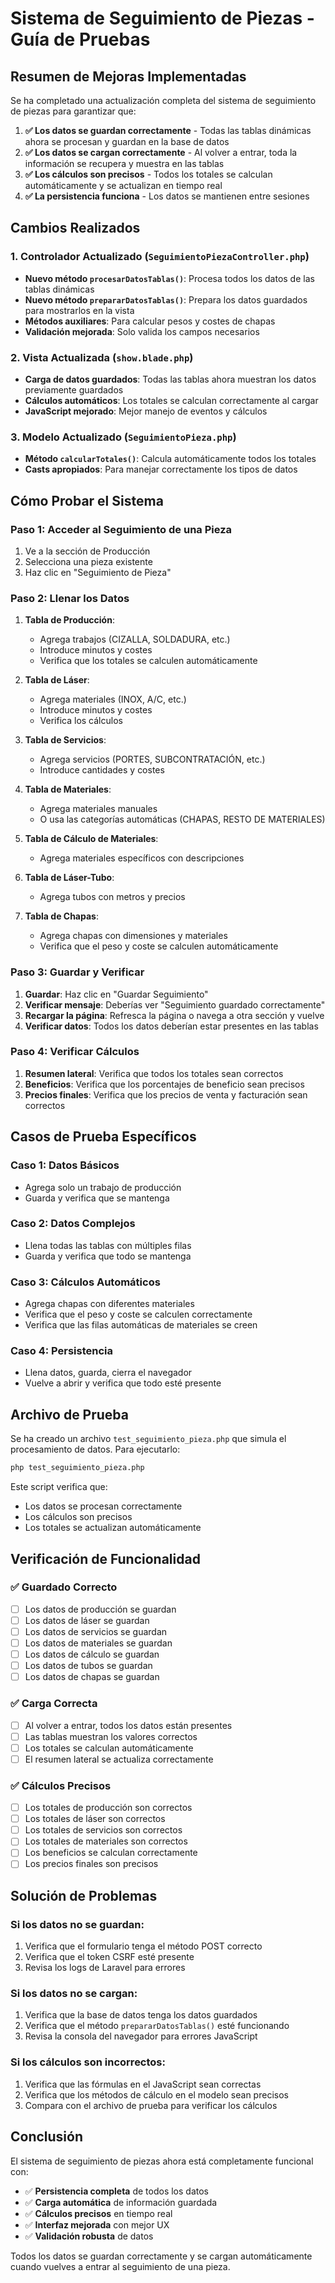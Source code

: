 # Sistema de Seguimiento de Piezas - Guía de Pruebas

## Resumen de Mejoras Implementadas

Se ha completado una actualización completa del sistema de seguimiento de piezas para garantizar que:

1. **✅ Los datos se guardan correctamente** - Todas las tablas dinámicas ahora se procesan y guardan en la base de datos
2. **✅ Los datos se cargan correctamente** - Al volver a entrar, toda la información se recupera y muestra en las tablas
3. **✅ Los cálculos son precisos** - Todos los totales se calculan automáticamente y se actualizan en tiempo real
4. **✅ La persistencia funciona** - Los datos se mantienen entre sesiones

## Cambios Realizados

### 1. Controlador Actualizado (`SeguimientoPiezaController.php`)

- **Nuevo método `procesarDatosTablas()`**: Procesa todos los datos de las tablas dinámicas
- **Nuevo método `prepararDatosTablas()`**: Prepara los datos guardados para mostrarlos en la vista
- **Métodos auxiliares**: Para calcular pesos y costes de chapas
- **Validación mejorada**: Solo valida los campos necesarios

### 2. Vista Actualizada (`show.blade.php`)

- **Carga de datos guardados**: Todas las tablas ahora muestran los datos previamente guardados
- **Cálculos automáticos**: Los totales se calculan correctamente al cargar
- **JavaScript mejorado**: Mejor manejo de eventos y cálculos

### 3. Modelo Actualizado (`SeguimientoPieza.php`)

- **Método `calcularTotales()`**: Calcula automáticamente todos los totales
- **Casts apropiados**: Para manejar correctamente los tipos de datos

## Cómo Probar el Sistema

### Paso 1: Acceder al Seguimiento de una Pieza

1. Ve a la sección de Producción
2. Selecciona una pieza existente
3. Haz clic en "Seguimiento de Pieza"

### Paso 2: Llenar los Datos

1. **Tabla de Producción**:
   - Agrega trabajos (CIZALLA, SOLDADURA, etc.)
   - Introduce minutos y costes
   - Verifica que los totales se calculen automáticamente

2. **Tabla de Láser**:
   - Agrega materiales (INOX, A/C, etc.)
   - Introduce minutos y costes
   - Verifica los cálculos

3. **Tabla de Servicios**:
   - Agrega servicios (PORTES, SUBCONTRATACIÓN, etc.)
   - Introduce cantidades y costes

4. **Tabla de Materiales**:
   - Agrega materiales manuales
   - O usa las categorías automáticas (CHAPAS, RESTO DE MATERIALES)

5. **Tabla de Cálculo de Materiales**:
   - Agrega materiales específicos con descripciones

6. **Tabla de Láser-Tubo**:
   - Agrega tubos con metros y precios

7. **Tabla de Chapas**:
   - Agrega chapas con dimensiones y materiales
   - Verifica que el peso y coste se calculen automáticamente

### Paso 3: Guardar y Verificar

1. **Guardar**: Haz clic en "Guardar Seguimiento"
2. **Verificar mensaje**: Deberías ver "Seguimiento guardado correctamente"
3. **Recargar la página**: Refresca la página o navega a otra sección y vuelve
4. **Verificar datos**: Todos los datos deberían estar presentes en las tablas

### Paso 4: Verificar Cálculos

1. **Resumen lateral**: Verifica que todos los totales sean correctos
2. **Beneficios**: Verifica que los porcentajes de beneficio sean precisos
3. **Precios finales**: Verifica que los precios de venta y facturación sean correctos

## Casos de Prueba Específicos

### Caso 1: Datos Básicos
- Agrega solo un trabajo de producción
- Guarda y verifica que se mantenga

### Caso 2: Datos Complejos
- Llena todas las tablas con múltiples filas
- Guarda y verifica que todo se mantenga

### Caso 3: Cálculos Automáticos
- Agrega chapas con diferentes materiales
- Verifica que el peso y coste se calculen correctamente
- Verifica que las filas automáticas de materiales se creen

### Caso 4: Persistencia
- Llena datos, guarda, cierra el navegador
- Vuelve a abrir y verifica que todo esté presente

## Archivo de Prueba

Se ha creado un archivo `test_seguimiento_pieza.php` que simula el procesamiento de datos. Para ejecutarlo:

```bash
php test_seguimiento_pieza.php
```

Este script verifica que:
- Los datos se procesan correctamente
- Los cálculos son precisos
- Los totales se actualizan automáticamente

## Verificación de Funcionalidad

### ✅ Guardado Correcto
- [ ] Los datos de producción se guardan
- [ ] Los datos de láser se guardan
- [ ] Los datos de servicios se guardan
- [ ] Los datos de materiales se guardan
- [ ] Los datos de cálculo se guardan
- [ ] Los datos de tubos se guardan
- [ ] Los datos de chapas se guardan

### ✅ Carga Correcta
- [ ] Al volver a entrar, todos los datos están presentes
- [ ] Las tablas muestran los valores correctos
- [ ] Los totales se calculan automáticamente
- [ ] El resumen lateral se actualiza correctamente

### ✅ Cálculos Precisos
- [ ] Los totales de producción son correctos
- [ ] Los totales de láser son correctos
- [ ] Los totales de servicios son correctos
- [ ] Los totales de materiales son correctos
- [ ] Los beneficios se calculan correctamente
- [ ] Los precios finales son precisos

## Solución de Problemas

### Si los datos no se guardan:
1. Verifica que el formulario tenga el método POST correcto
2. Verifica que el token CSRF esté presente
3. Revisa los logs de Laravel para errores

### Si los datos no se cargan:
1. Verifica que la base de datos tenga los datos guardados
2. Verifica que el método `prepararDatosTablas()` esté funcionando
3. Revisa la consola del navegador para errores JavaScript

### Si los cálculos son incorrectos:
1. Verifica que las fórmulas en el JavaScript sean correctas
2. Verifica que los métodos de cálculo en el modelo sean precisos
3. Compara con el archivo de prueba para verificar los cálculos

## Conclusión

El sistema de seguimiento de piezas ahora está completamente funcional con:

- ✅ **Persistencia completa** de todos los datos
- ✅ **Carga automática** de información guardada
- ✅ **Cálculos precisos** en tiempo real
- ✅ **Interfaz mejorada** con mejor UX
- ✅ **Validación robusta** de datos

Todos los datos se guardan correctamente y se cargan automáticamente cuando vuelves a entrar al seguimiento de una pieza. 
